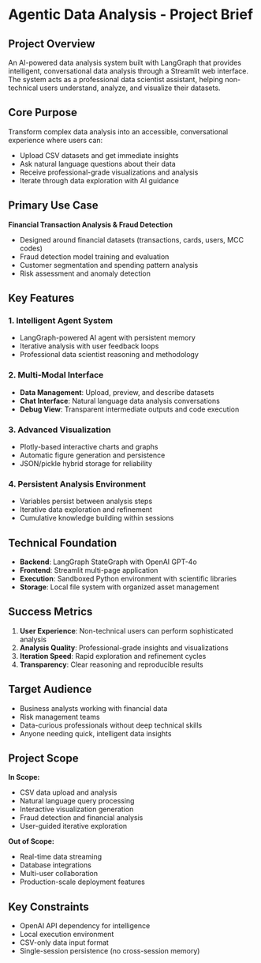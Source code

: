 # Agentic Data Analysis - Project Brief

## Project Overview
An AI-powered data analysis system built with LangGraph that provides intelligent, conversational data analysis through a Streamlit web interface. The system acts as a professional data scientist assistant, helping non-technical users understand, analyze, and visualize their datasets.

## Core Purpose
Transform complex data analysis into an accessible, conversational experience where users can:
- Upload CSV datasets and get immediate insights
- Ask natural language questions about their data
- Receive professional-grade visualizations and analysis
- Iterate through data exploration with AI guidance

## Primary Use Case
**Financial Transaction Analysis & Fraud Detection**
- Designed around financial datasets (transactions, cards, users, MCC codes)
- Fraud detection model training and evaluation
- Customer segmentation and spending pattern analysis
- Risk assessment and anomaly detection

## Key Features

### 1. Intelligent Agent System
- LangGraph-powered AI agent with persistent memory
- Iterative analysis with user feedback loops
- Professional data scientist reasoning and methodology

### 2. Multi-Modal Interface
- **Data Management**: Upload, preview, and describe datasets
- **Chat Interface**: Natural language data analysis conversations
- **Debug View**: Transparent intermediate outputs and code execution

### 3. Advanced Visualization
- Plotly-based interactive charts and graphs
- Automatic figure generation and persistence
- JSON/pickle hybrid storage for reliability

### 4. Persistent Analysis Environment
- Variables persist between analysis steps
- Iterative data exploration and refinement
- Cumulative knowledge building within sessions

## Technical Foundation
- **Backend**: LangGraph StateGraph with OpenAI GPT-4o
- **Frontend**: Streamlit multi-page application
- **Execution**: Sandboxed Python environment with scientific libraries
- **Storage**: Local file system with organized asset management

## Success Metrics
1. **User Experience**: Non-technical users can perform sophisticated analysis
2. **Analysis Quality**: Professional-grade insights and visualizations
3. **Iteration Speed**: Rapid exploration and refinement cycles
4. **Transparency**: Clear reasoning and reproducible results

## Target Audience
- Business analysts working with financial data
- Risk management teams
- Data-curious professionals without deep technical skills
- Anyone needing quick, intelligent data insights

## Project Scope
**In Scope:**
- CSV data upload and analysis
- Natural language query processing
- Interactive visualization generation
- Fraud detection and financial analysis
- User-guided iterative exploration

**Out of Scope:**
- Real-time data streaming
- Database integrations
- Multi-user collaboration
- Production-scale deployment features

## Key Constraints
- OpenAI API dependency for intelligence
- Local execution environment
- CSV-only data input format
- Single-session persistence (no cross-session memory)
